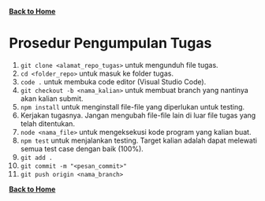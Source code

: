 [**Back to Home**](./../README.md)

# Prosedur Pengumpulan Tugas

1.  `git clone <alamat_repo_tugas>` untuk mengunduh file tugas.
2.  `cd <folder_repo>` untuk masuk ke folder tugas.
3.  `code .` untuk membuka code editor (Visual Studio Code).
4.  `git checkout -b <nama_kalian>` untuk membuat branch yang nantinya akan kalian submit.
5.  `npm install` untuk menginstall file-file yang diperlukan untuk testing.
5.  Kerjakan tugasnya. Jangan mengubah file-file lain di luar file tugas yang telah ditentukan.
6.  `node <nama_file>` untuk mengeksekusi kode program yang kalian buat.
7.  `npm test` untuk menjalankan testing. Target kalian adalah dapat melewati semua test case dengan baik (100%).
8.  `git add .`
9.  `git commit -m "<pesan_commit>"`
10. `git push origin <nama_branch>`

[**Back to Home**](./../README.md)